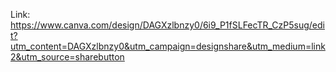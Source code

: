 Link: https://www.canva.com/design/DAGXzlbnzy0/6i9_P1fSLFecTR_CzP5sug/edit?utm_content=DAGXzlbnzy0&utm_campaign=designshare&utm_medium=link2&utm_source=sharebutton
